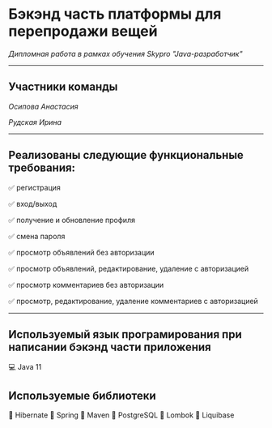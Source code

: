 # **Бэкэнд часть платформы для перепродажи вещей**

*Дипломная работа в рамках обучения Skypro "Java-разработчик"*


---

## **Участники команды**

*Осипова Анастасия*

*Рудская Ирина*

---

## **Реализованы следующие функциональные требования:**

:white_check_mark: регистрация

:white_check_mark: вход/выход

:white_check_mark: получение и обновление профиля

:white_check_mark: смена пароля

:white_check_mark: просмотр объявлений без авторизации

:white_check_mark: просмотр объявлений, редактирование, удаление с авторизацией

:white_check_mark: просмотр комментариев без авторизации

:white_check_mark: просмотр, редактирование, удаление комментариев с авторизацией

---

## **Используемый язык програмирования при написании бэкэнд части приложения**

:computer: Java 11


## **Используемые библиотеки**

:small_blue_diamond: Hibernate
:small_blue_diamond: Spring
:small_blue_diamond: Maven
:small_blue_diamond: PostgreSQL
:small_blue_diamond: Lombok
:small_blue_diamond: Liquibase
